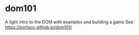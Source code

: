 # dom101
A light intro to the DOM with examples and building a game
See: https://portsoc.github.io/dom101/
